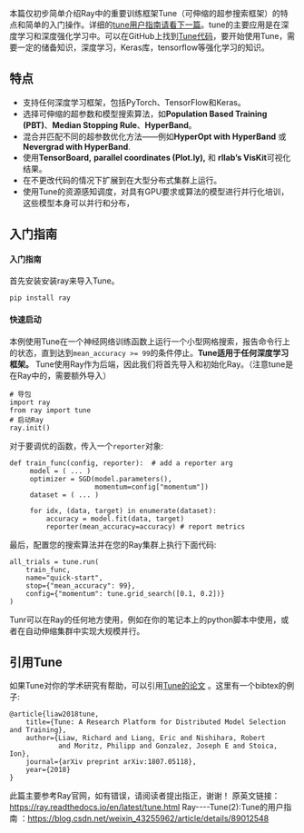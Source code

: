 本篇仅初步简单介绍Ray中的重要训练框架Tune（可伸缩的超参搜索框架）的特点和简单的入门操作。详细的[tune用户指南请看下一篇](https://blog.csdn.net/weixin_43255962/article/details/89012548)。tune的主要应用是在深度学习和深度强化学习中。可以在GitHub上找到[Tune代码](https://github.com/ray-project/ray/tree/master/python/ray/tune)，要开始使用Tune，需要一定的储备知识，深度学习，Keras库，tensorflow等强化学习的知识。

## 特点

 - 支持任何深度学习框架，包括PyTorch、TensorFlow和Keras。
 - 选择可伸缩的超参数和模型搜索算法，如**Population Based Training (PBT)**、**Median Stopping Rule**、**HyperBand**。
 - 混合并匹配不同的超参数优化方法——例如**HyperOpt with HyperBand** 或 **Nevergrad with HyperBand**.
 - 使用**TensorBoard,** **parallel coordinates (Plot.ly),** 和 **rllab’s VisKit**可视化结果。
 - 在不更改代码的情况下扩展到在大型分布式集群上运行。
 - 使用Tune的资源感知调度，对具有GPU要求或算法的模型进行并行化培训，这些模型本身可以并行和分布，

## 入门指南
#### 入门指南
首先安装安装ray来导入Tune。

    pip install ray 

#### 快速启动
本例使用Tune在一个神经网络训练函数上运行一个小型网格搜索，报告命令行上的状态，直到达到`mean_accuracy >= 99`的条件停止。**Tune适用于任何深度学习框架。**
Tune使用Ray作为后端，因此我们将首先导入和初始化Ray。（注意tune是在Ray中的，需要额外导入）

```
# 导包
import ray
from ray import tune
# 启动Ray
ray.init()
```
对于要调优的函数，传入一个`reporter`对象:

```
def train_func(config, reporter):  # add a reporter arg
     model = ( ... )
     optimizer = SGD(model.parameters(),
                     momentum=config["momentum"])
     dataset = ( ... )

     for idx, (data, target) in enumerate(dataset):
         accuracy = model.fit(data, target)
         reporter(mean_accuracy=accuracy) # report metrics
```
最后，配置您的搜索算法并在您的Ray集群上执行下面代码:

```
all_trials = tune.run(
    train_func,
    name="quick-start",
    stop={"mean_accuracy": 99},
    config={"momentum": tune.grid_search([0.1, 0.2])}
)
```
Tunr可以在Ray的任何地方使用，例如在你的笔记本上的python脚本中使用，或者在自动伸缩集群中实现大规模并行。

## 引用Tune

如果Tune对你的学术研究有帮助，可以引用[Tune的论文](https://arxiv.org/abs/1807.05118) 。这里有一个bibtex的例子:

```
@article{liaw2018tune,
    title={Tune: A Research Platform for Distributed Model Selection and Training},
    author={Liaw, Richard and Liang, Eric and Nishihara, Robert
            and Moritz, Philipp and Gonzalez, Joseph E and Stoica, Ion},
    journal={arXiv preprint arXiv:1807.05118},
    year={2018}
}
```
此篇主要参考Ray官网，如有错误，请阅读者提出指正，谢谢！
原英文链接：https://ray.readthedocs.io/en/latest/tune.html
 Ray----Tune(2):Tune的用户指南 ：https://blog.csdn.net/weixin_43255962/article/details/89012548
